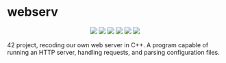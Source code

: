 # webserv

<p align="center">
    <img src="https://img.shields.io/github/languages/count/fleizean/minishell?style=for-the-badge"/>
    <img src="https://img.shields.io/github/last-commit/fleizean/minishell?style=for-the-badge"/>
    <img src="https://img.shields.io/github/forks/fleizean/minishell?style=for-the-badge"/>
    <img src="https://img.shields.io/github/followers/fleizean?style=for-the-badge"/>
    <img src="https://img.shields.io/github/watchers/fleizean/minishell?style=for-the-badge"/>
   <a href="https://github.com/fyurtsev" target="_blank"><img src="https://img.shields.io/badge/Partner-fyurtsev-red?style=for-the-badge&logo=appveyor"/></a>
</p>

42 project, recoding our own web server in C++. A program capable of running an HTTP server, handling requests, and parsing configuration files.


